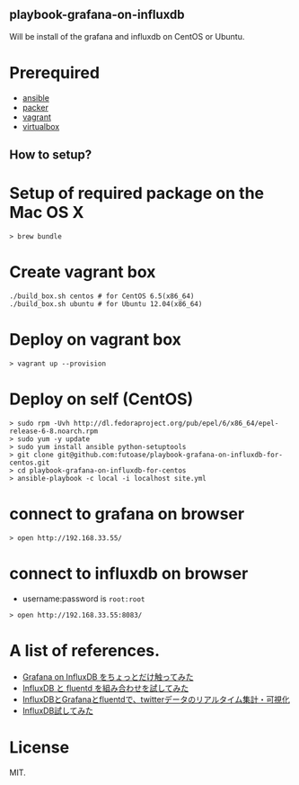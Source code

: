playbook-grafana-on-influxdb
----------------------------

Will be install of the grafana and influxdb on CentOS or Ubuntu.

# Prerequired

- [ansible](http://www.ansible.com/)
- [packer](http://www.packer.io/)
- [vagrant](http://www.vagrantup.com/)
- [virtualbox](https://www.virtualbox.org/)

How to setup?
-------------

# Setup of required package on the Mac OS X

```
> brew bundle
```

# Create vagrant box

```
./build_box.sh centos # for CentOS 6.5(x86_64)
./build_box.sh ubuntu # for Ubuntu 12.04(x86_64)
```

# Deploy on vagrant box

```
> vagrant up --provision
```

# Deploy on self (CentOS)

```
> sudo rpm -Uvh http://dl.fedoraproject.org/pub/epel/6/x86_64/epel-release-6-8.noarch.rpm
> sudo yum -y update
> sudo yum install ansible python-setuptools
> git clone git@github.com:futoase/playbook-grafana-on-influxdb-for-centos.git
> cd playbook-grafana-on-influxdb-for-centos
> ansible-playbook -c local -i localhost site.yml
```

# connect to grafana on browser

```
> open http://192.168.33.55/
```

# connect to influxdb on browser

- username:password is ```root:root```

```
> open http://192.168.33.55:8083/
```

# A list of references.

- [Grafana on InfluxDB をちょっとだけ触ってみた](http://qiita.com/sonots/items/8fbc92ff1c3e57ee7de7)
- [InfluxDB と fluentd を組み合わせを試してみた](http://qiita.com/hakobera/items/fbe7669a1c2b763bcd8d)
- [InfluxDBとGrafanaとfluentdで、twitterデータのリアルタイム集計・可視化](http://qiita.com/ixixi/items/a56ea15b582c7f014a57)
- [InfluxDB試してみた](http://qiita.com/chobie@github/items/c8220d9352df90963862)

# License

MIT.
